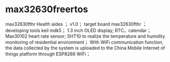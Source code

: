 # max32630freertos
max32630fthr Health aides ；
v1.0；
target board max32630fthr ；
developing tools keil mdk5；
1.3 inch OLED display;
RTC，calendar；
Max30102 heart rate sensor; 
SHT10 to realize the temperature and humidity monitoring of residential environment； 
With WiFi communication function, the data collected by the system is uploaded to the China Mobile Internet of things platform through ESP8266 WiFi；
